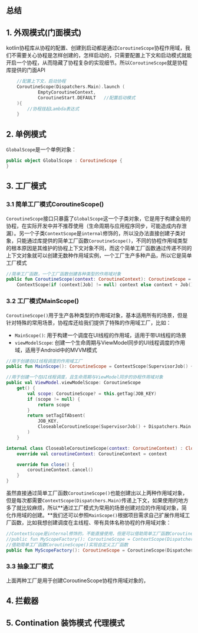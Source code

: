 
## 总结



## 1. 外观模式(门面模式)

kotlin协程库从协程的配置、创建到启动都是通过`CoroutineScope`协程作用域，我们不需要关心协程是怎样创建的，怎样启动的，只需要配置上下文和启动模式就能开启一个协程，从而隐藏了协程复杂的实现细节。所以`CoroutineScope`就是协程库提供的门面API

```kotlin
    //配置上下文，启动协程
    CoroutineScope(Dispatchers.Main).launch (
            EmptyCoroutineContext,
            CoroutineStart.DEFAULT   //配置启动模式
    ){
        //协程挂起Lambda表达式
    }
```
## 2. 单例模式

`GlobalScope`是一个单例对象：

```kotlin
public object GlobalScope : CoroutineScope {
}
```


## 3. 工厂模式

### 3.1  简单工厂模式CoroutineScope()

`CoroutineScope`接口只暴露了`GlobalScope`这一个子类对象，它是用于构建全局的协程，在实际开发中并不推荐使用（生命周期与应用程序同步，可能造成内存泄漏）。另一个子类`ContextScope`是`internal`修饰的，所以没办法直接创建子类对象，只能通过库提供的简单工厂函数`CoroutineScope()`，不同的协程作用域类型的根本原因是其维护的协程上下文对象不同，而这个简单工厂函数通过传递不同的上下文对象就可以创建无数种作用域实例，一个工厂生产多种产品，所以它是简单工厂模式

```kotlin
//简单工厂函数，一个工厂函数创建各种类型的作用域对象
public fun CoroutineScope(context: CoroutineContext): CoroutineScope =
    ContextScope(if (context[Job] != null) context else context + Job())

```

### 3.2 工厂模式MainScope()

`CoroutineScope()`用于生产各种类型的作用域对象，基本适用所有的场景，但是针对特殊的常用场景，协程库还给我们提供了特殊的作用域工厂，比如：

- `MainScope()`: 用于构建一个调度在UI线程的作用域，适用于带UI线程的场景
- `viewModelScope`: 创建一个生命周期与ViewModel同步的UI线程调度的作用域，适用于Android中的MVVM模式

```kotlin
//用于创建在UI线程调度的作用域工厂
public fun MainScope(): CoroutineScope = ContextScope(SupervisorJob() + Dispatchers.Main)

//用于创建一个在UI线程调度，且生命周期与ViewModel同步的协程作用域对象
public val ViewModel.viewModelScope: CoroutineScope
    get() {
        val scope: CoroutineScope? = this.getTag(JOB_KEY)
        if (scope != null) {
            return scope
        }
        return setTagIfAbsent(
            JOB_KEY,
            CloseableCoroutineScope(SupervisorJob() + Dispatchers.Main.immediate)
        )
    }

internal class CloseableCoroutineScope(context: CoroutineContext) : Closeable, CoroutineScope {
    override val coroutineContext: CoroutineContext = context

    override fun close() {
        coroutineContext.cancel()
    }
}
```

虽然直接通过简单工厂函数`CoroutineScope()`也能创建出以上两种作用域对象，但是每次都需要`ContextScope(Dispatchers.Main)`传递上下文，如果使用的地方多了就比较麻烦，所以**通过工厂模式为常用的场景创建对应的作用域对象，简化作用域的创建。**我们还可以参照`MainScope()`根据项目需求自己扩展作用域工厂函数，比如我想创建调度在主线程、带有具体名称协程的作用域对象：

```kotlin
//ContextScope是internal修饰的，不能直接使用，但是可以借助简单工厂函数CoroutineScope()
//public fun MyScopeFactory(): CoroutineScope = ContextScope(Dispatchers.Main+CoroutineName("openXu"))
//借助简单工厂函数CoroutineScope()实现自定义工厂函数
public fun MyScopeFactory(): CoroutineScope = CoroutineScope(Dispatchers.Main+CoroutineName("openXu"))
```

### 3.3 抽象工厂模式

上面两种工厂是用于创建CoroutineScope协程作用域对象的，


## 4. 拦截器



## 5. Contination 装饰模式  代理模式






















